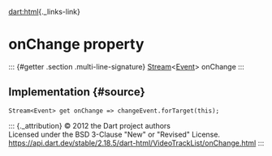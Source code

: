 [dart:html](../../dart-html/dart-html-library){._links-link}

onChange property
=================

::: {#getter .section .multi-line-signature}
[Stream](../../dart-async/stream-class)\<[Event](../event-class)\>
onChange
:::

Implementation {#source}
--------------

``` {.language-dart data-language="dart"}
Stream<Event> get onChange => changeEvent.forTarget(this);
```

::: {._attribution}
© 2012 the Dart project authors\
Licensed under the BSD 3-Clause \"New\" or \"Revised\" License.\
<https://api.dart.dev/stable/2.18.5/dart-html/VideoTrackList/onChange.html>
:::
